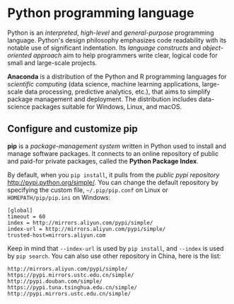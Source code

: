 # Python programming language

Python is an *interpreted*, *high-level* and *general-purpose* programming language.
Python's design philosophy emphasizes code readability with its notable use of significant indentation.
Its *language constructs* and *object-oriented approach* aim to help programmers write clear, logical code for small and large-scale projects.

**Anaconda** is a distribution of the Python and R programming languages for *scientific computing* (data science, machine learning applications, large-scale data processing, predictive analytics, etc.), that aims to simplify package management and deployment.
The distribution includes data-science packages suitable for Windows, Linux, and macOS.

## Configure and customize pip

**pip** is a *package-management system* written in Python used to install and manage software packages. It connects to an online repository of public and paid-for private packages, called the **Python Package Index**.

By default, when you `pip install`, it pulls from the *public pypi repository* http://pypi.python.org/simple/. 
You can change the default repository by specifying the custom file, `~/.pip/pip.conf` on Linux or `HOMEPATH/pip/pip.ini` on Windows:

```
[global]
timeout = 60
index = http://mirrors.aliyun.com/pypi/simple/
index-url = http://mirrors.aliyun.com/pypi/simple/
trusted-host=mirrors.aliyun.com
```

Keep in mind that `--index-url` is used by `pip install`, and `--index` is used by `pip search`.
You can also use other repository in China, here is the list:

```
http://mirrors.aliyun.com/pypi/simple/ 
https://pypi.mirrors.ustc.edu.cn/simple/ 
http://pypi.douban.com/simple/ 
https://pypi.tuna.tsinghua.edu.cn/simple/ 
http://pypi.mirrors.ustc.edu.cn/simple/
```


